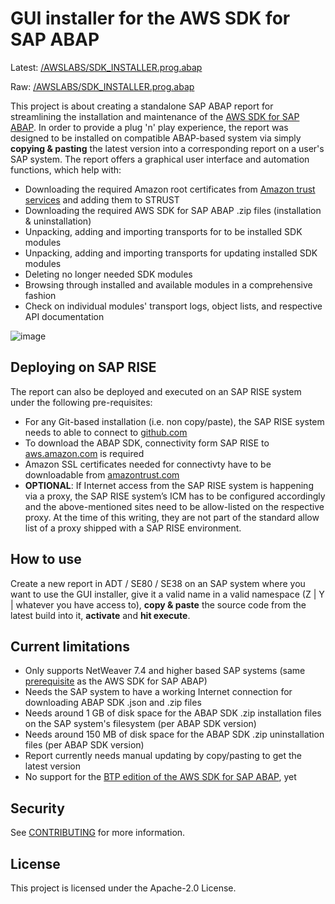 # GUI installer for the AWS SDK for SAP ABAP

Latest: [/AWSLABS/SDK_INSTALLER.prog.abap](https://github.com/awslabs/gui-installer-for-abap-sdk/blob/main/src/%23awslabs%23sdk_installer.prog.abap)

Raw: [/AWSLABS/SDK_INSTALLER.prog.abap](https://raw.githubusercontent.com/awslabs/gui-installer-for-sap-abap-sdk/refs/heads/main/src/%23awslabs%23sdk_installer.prog.abap)


This project is about creating a standalone SAP ABAP report for streamlining the installation and maintenance of the [AWS SDK for SAP ABAP](https://docs.aws.amazon.com/sdk-for-sapabap/latest/developer-guide/home.html). In order to provide a plug 'n' play experience, the report was designed to be installed on compatible ABAP-based system via simply <b>copying & pasting</b> the latest version into a corresponding report on a user's SAP system. The report offers a graphical user interface and automation functions, which help with:

- Downloading the required Amazon root certificates from [Amazon trust services](https://www.amazontrust.com/repository/) and adding them to STRUST
- Downloading the required AWS SDK for SAP ABAP .zip files (installation & uninstallation)
- Unpacking, adding and importing transports for to be installed SDK modules
- Unpacking, adding and importing transports for updating installed SDK modules
- Deleting no longer needed SDK modules
- Browsing through installed and available modules in a comprehensive fashion
- Check on individual modules' transport logs, object lists, and respective API documentation

![image](https://github.com/user-attachments/assets/35213190-76c5-4319-ab64-3094170b67ca)

## Deploying on SAP RISE

The report can also be deployed and executed on an SAP RISE system under the following pre-requisites:

- For any Git-based installation (i.e. non copy/paste), the SAP RISE system needs to able to connect to [github.com](github.com)
- To download the ABAP SDK, connectivity form SAP RISE to [aws.amazon.com](aws.amazon.com) is required
- Amazon SSL certificates needed for connectivty have to be downloadable from [amazontrust.com](amazontrust.com)
- <b>OPTIONAL</b>: If Internet access from the SAP RISE system is happening via a proxy, the SAP RISE system’s ICM has to be configured accordingly and the above-mentioned sites need to be allow-listed on the respective proxy. At the time of this writing, they are not part of the standard allow list of a proxy shipped with a SAP RISE environment.

## How to use 

Create a new report in ADT / SE80 / SE38 on an SAP system where you want to use the GUI installer, give it a valid name in a valid namespace (Z | Y | whatever you have access to), <b>copy & paste</b> the source code from the latest build into it, <b>activate</b> and <b>hit execute</b>.

## Current limitations
- Only supports NetWeaver 7.4 and higher based SAP systems (same [prerequisite](https://docs.aws.amazon.com/sdk-for-sapabap/latest/developer-guide/prerequisites.html#sdk) as the AWS SDK for SAP ABAP)
- Needs the SAP system to have a working Internet connection for downloading ABAP SDK .json and .zip files
- Needs around 1 GB of disk space for the ABAP SDK .zip installation files on the SAP system's filesystem (per ABAP SDK version)
- Needs around 150 MB of disk space for the ABAP SDK .zip uninstallation files (per ABAP SDK version)
- Report currently needs manual updating by copy/pasting to get the latest version
- No support for the [BTP edition of the AWS SDK for SAP ABAP](https://docs.aws.amazon.com/sdk-for-sapabap/latest/developer-guide/installation-btp.html), yet

## Security

See [CONTRIBUTING](CONTRIBUTING.md#security-issue-notifications) for more information.

## License

This project is licensed under the Apache-2.0 License.

